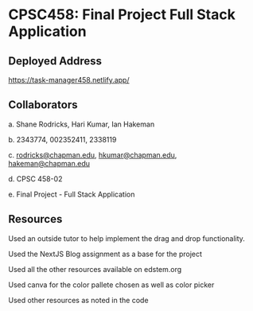 # CPSC458: Final Project Full Stack Application

## Deployed Address
https://task-manager458.netlify.app/ 

## Collaborators
a. Shane Rodricks, Hari Kumar, Ian Hakeman

b. 2343774, 002352411, 2338119

c. rodricks@chapman.edu, hkumar@chapman.edu, hakeman@chapman.edu

d. CPSC 458-02

e. Final Project - Full Stack Application

## Resources
Used an outside tutor to help implement the drag and drop functionality.

Used the NextJS Blog assignment as a base for the project

Used all the other resources available on edstem.org

Used canva for the color pallete chosen as well as color picker

Used other resources as noted in the code
